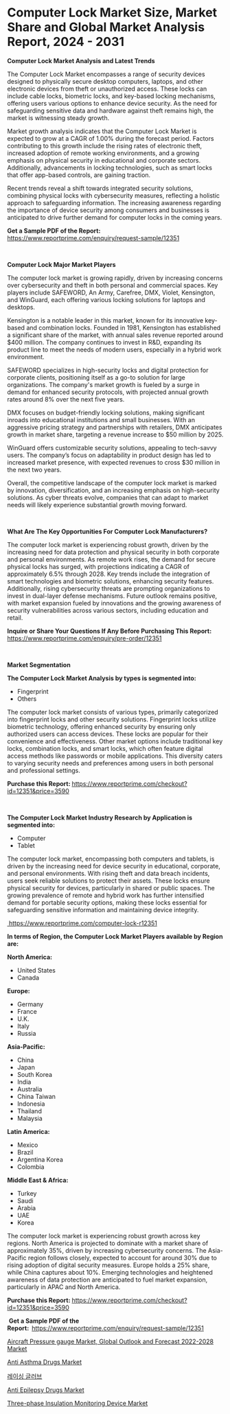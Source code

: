 <p><h1>Computer Lock Market Size, Market Share and Global Market Analysis Report, 2024 - 2031</h1></p><p><strong>Computer Lock Market Analysis and Latest Trends</strong></p>
<p><p>The Computer Lock Market encompasses a range of security devices designed to physically secure desktop computers, laptops, and other electronic devices from theft or unauthorized access. These locks can include cable locks, biometric locks, and key-based locking mechanisms, offering users various options to enhance device security. As the need for safeguarding sensitive data and hardware against theft remains high, the market is witnessing steady growth.</p><p>Market growth analysis indicates that the Computer Lock Market is expected to grow at a CAGR of 1.00% during the forecast period. Factors contributing to this growth include the rising rates of electronic theft, increased adoption of remote working environments, and a growing emphasis on physical security in educational and corporate sectors. Additionally, advancements in locking technologies, such as smart locks that offer app-based controls, are gaining traction. </p><p>Recent trends reveal a shift towards integrated security solutions, combining physical locks with cybersecurity measures, reflecting a holistic approach to safeguarding information. The increasing awareness regarding the importance of device security among consumers and businesses is anticipated to drive further demand for computer locks in the coming years.</p></p>
<p><strong>Get a Sample PDF of the Report:&nbsp;</strong> <a href="https://www.reportprime.com/enquiry/request-sample/12351">https://www.reportprime.com/enquiry/request-sample/12351</a></p>
<p>&nbsp;</p>
<p><strong>Computer Lock Major Market Players</strong></p>
<p><p>The computer lock market is growing rapidly, driven by increasing concerns over cybersecurity and theft in both personal and commercial spaces. Key players include SAFEWORD, An Army, Carefree, DMX, Violet, Kensington, and WinGuard, each offering various locking solutions for laptops and desktops.</p><p>Kensington is a notable leader in this market, known for its innovative key-based and combination locks. Founded in 1981, Kensington has established a significant share of the market, with annual sales revenue reported around $400 million. The company continues to invest in R&D, expanding its product line to meet the needs of modern users, especially in a hybrid work environment.</p><p>SAFEWORD specializes in high-security locks and digital protection for corporate clients, positioning itself as a go-to solution for large organizations. The company's market growth is fueled by a surge in demand for enhanced security protocols, with projected annual growth rates around 8% over the next five years.</p><p>DMX focuses on budget-friendly locking solutions, making significant inroads into educational institutions and small businesses. With an aggressive pricing strategy and partnerships with retailers, DMX anticipates growth in market share, targeting a revenue increase to $50 million by 2025.</p><p>WinGuard offers customizable security solutions, appealing to tech-savvy users. The company’s focus on adaptability in product design has led to increased market presence, with expected revenues to cross $30 million in the next two years.</p><p>Overall, the competitive landscape of the computer lock market is marked by innovation, diversification, and an increasing emphasis on high-security solutions. As cyber threats evolve, companies that can adapt to market needs will likely experience substantial growth moving forward.</p></p>
<p>&nbsp;</p>
<p><strong>What Are The Key Opportunities For Computer Lock Manufacturers?</strong></p>
<p><p>The computer lock market is experiencing robust growth, driven by the increasing need for data protection and physical security in both corporate and personal environments. As remote work rises, the demand for secure physical locks has surged, with projections indicating a CAGR of approximately 6.5% through 2028. Key trends include the integration of smart technologies and biometric solutions, enhancing security features. Additionally, rising cybersecurity threats are prompting organizations to invest in dual-layer defense mechanisms. Future outlook remains positive, with market expansion fueled by innovations and the growing awareness of security vulnerabilities across various sectors, including education and retail.</p></p>
<p><strong>Inquire or Share Your Questions If Any Before Purchasing This Report:</strong> <a href="https://www.reportprime.com/enquiry/pre-order/12351">https://www.reportprime.com/enquiry/pre-order/12351</a></p>
<p>&nbsp;</p>
<p><strong>Market Segmentation</strong></p>
<p><strong>The Computer Lock Market Analysis by types is segmented into:</strong></p>
<p><ul><li>Fingerprint</li><li>Others</li></ul></p>
<p><p>The computer lock market consists of various types, primarily categorized into fingerprint locks and other security solutions. Fingerprint locks utilize biometric technology, offering enhanced security by ensuring only authorized users can access devices. These locks are popular for their convenience and effectiveness. Other market options include traditional key locks, combination locks, and smart locks, which often feature digital access methods like passwords or mobile applications. This diversity caters to varying security needs and preferences among users in both personal and professional settings.</p></p>
<p><strong>Purchase this Report:&nbsp;</strong><a href="https://www.reportprime.com/checkout?id=12351&price=3590">https://www.reportprime.com/checkout?id=12351&price=3590</a></p>
<p>&nbsp;</p>
<p><strong>The Computer Lock Market Industry Research by Application is segmented into:</strong></p>
<p><ul><li>Computer</li><li>Tablet</li></ul></p>
<p><p>The computer lock market, encompassing both computers and tablets, is driven by the increasing need for device security in educational, corporate, and personal environments. With rising theft and data breach incidents, users seek reliable solutions to protect their assets. These locks ensure physical security for devices, particularly in shared or public spaces. The growing prevalence of remote and hybrid work has further intensified demand for portable security options, making these locks essential for safeguarding sensitive information and maintaining device integrity.</p></p>
<p><a href="https://www.reportprime.com/computer-lock-r12351">&nbsp;https://www.reportprime.com/computer-lock-r12351</a></p>
<p><strong>In terms of Region, the Computer Lock Market Players available by Region are:</strong></p>
<p>
    <p> <strong> North America: </strong>
        <ul>
            <li>United States</li>
            <li>Canada</li>
        </ul>
        </p> 
    <p> <strong> Europe: </strong>
        <ul>
            <li>Germany</li>
            <li>France</li>
            <li>U.K.</li>
            <li>Italy</li>
            <li>Russia</li>
        </ul>
        </p> 
    <p> <strong> Asia-Pacific: </strong>
        <ul>
            <li>China</li>
            <li>Japan</li>
            <li>South Korea</li>
            <li>India</li>
            <li>Australia</li>
            <li>China Taiwan</li>
            <li>Indonesia</li>
            <li>Thailand</li>
            <li>Malaysia</li>
        </ul>
        </p> 
    <p> <strong> Latin America: </strong>
        <ul>
            <li>Mexico</li>
            <li>Brazil</li>
            <li>Argentina Korea</li>
            <li>Colombia</li>
        </ul>
        </p> 
    <p> <strong> Middle East & Africa: </strong>
        <ul>
            <li>Turkey</li>
            <li>Saudi</li>
            <li>Arabia</li>
            <li>UAE</li>
            <li>Korea</li>
        </ul>
    </p>
    </p>
<p><p>The computer lock market is experiencing robust growth across key regions. North America is projected to dominate with a market share of approximately 35%, driven by increasing cybersecurity concerns. The Asia-Pacific region follows closely, expected to account for around 30% due to rising adoption of digital security measures. Europe holds a 25% share, while China captures about 10%. Emerging technologies and heightened awareness of data protection are anticipated to fuel market expansion, particularly in APAC and North America.</p></p>
<p><strong>Purchase this Report: </strong><a href="https://www.reportprime.com/checkout?id=12351&price=3590">https://www.reportprime.com/checkout?id=12351&price=3590</a></p>
<p>&nbsp;<strong>Get a Sample PDF of the Report:&nbsp;&nbsp;</strong><a href="https://www.reportprime.com/enquiry/request-sample/12351">https://www.reportprime.com/enquiry/request-sample/12351</a></p>
<p><strong></strong></p>
<p><p><a href="https://www.linkedin.com/pulse/global-aircraft-pressure-gauge-market-outlook-forecast-2022-2028-obbwf?trackingId=Ocl51XqbTRKK5EsTlG4L5w%3D%3D">Aircraft Pressure gauge Market, Global Outlook and Forecast 2022-2028 Market</a></p><p><a href="https://medium.com/@audieyost/anti-asthma-drugs-market-size-share-analysis-growth-trends-forecast-2024-2031-ae06ddf061c5">Anti Asthma Drugs Market</a></p><p><a href="https://medium.com/@deangaylotyrd8909867/%EC%8B%9C%EC%9E%A5-%EB%8F%99%ED%96%A5-%EA%B3%B5%EA%B0%9C-%EA%B8%80%EB%A1%9C%EB%B2%8C-%EB%A0%88%EC%9D%B4%EC%8B%B1-%EA%B8%80%EB%9F%AC%EB%B8%8C-%EC%8B%9C%EC%9E%A5-%EC%84%B1%EC%9E%A5-%EB%B0%8F-%EC%A7%80%EC%97%AD-%ED%86%B5%EC%B0%B0%EB%A0%A5-2024-2031-2f313f94c467">레이싱 글러브</a></p><p><a href="https://medium.com/@audieyost/anti-epilepsy-drugs-market-global-market-trends-and-market-forecast-2024-2031-203811d935e5">Anti Epilepsy Drugs Market</a></p><p><a href="https://issuu.com/reportprime-2/docs/three-phase-insulation-monitoring-d_73226ac7998b3c">Three-phase Insulation Monitoring Device Market</a></p></p>
